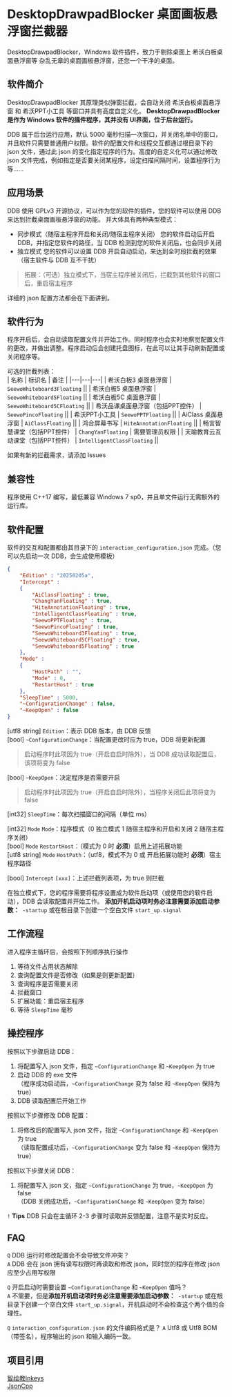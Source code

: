# DesktopDrawpadBlocker 桌面画板悬浮窗拦截器
DesktopDrawpadBlocker，Windows 软件插件，致力于剔除桌面上 希沃白板桌面悬浮窗等 杂乱无章的桌面画板悬浮窗，还您一个干净的桌面。

## 软件简介
DesktopDrawpadBlocker 其原理类似弹窗拦截，会自动关闭 希沃白板桌面悬浮窗 和 希沃PPT小工具 等窗口并具有高度自定义化。
**DesktopDrawpadBlocker 是作为 Windows 软件的插件程序，其并没有 UI界面，位于后台运行。**  

DDB 属于后台运行应用，默认 5000 毫秒扫描一次窗口，并关闭名单中的窗口，并且软件只需要普通用户权限。软件的配置文件和线程交互都通过根目录下的 json 文件，通过此 json 的变化指定程序的行为。高度的自定义化可以通过修改 json 文件完成，例如指定是否要关闭某程序，设定扫描间隔时间，设置程序行为等……

## 应用场景
DDB 使用 GPLv3 开源协议，可以作为您的软件的插件，您的软件可以使用 DDB 来达到拦截桌面画板悬浮窗的功能。
并大体具有两种典型模式：
- 同步模式（随宿主程序开启和关闭/随宿主程序关闭）
  您的软件启动后开启 DDB，并指定您软件的路径，当 DDB 检测到您的软件关闭后，也会同步关闭
- 独立模式
  您的软件可以设置 DDB 开启自动启动，来达到全时段拦截的效果（宿主软件与 DDB 互不干扰）
> 拓展：（可选）独立模式下，当宿主程序被关闭后，拦截到其他软件的窗口后，重启宿主程序

详细的 json 配置方法都会在下面讲到。

## 软件行为
程序开启后，会自动读取配置文件并开始工作。同时程序也会实时地察觉配置文件的更改，并做出调整。程序启动后会创建托盘图标，在此可以让其手动刷新配置或关闭程序等。

可选的拦截列表：  
| 名称 | 标识名 | 备注 |
|---|---|---|
| 希沃白板3 桌面悬浮窗 | `SeewoWhiteboard3Floating` ||
| 希沃白板5 桌面悬浮窗 | `SeewoWhiteboard5Floating` ||
| 希沃白板5C 桌面悬浮窗 | `SeewoWhiteboard5CFloating` ||
| 希沃品课桌面悬浮窗（包括PPT控件） | `SeewoPincoFloating` ||
| 希沃PPT小工具 | `SeewoPPTFloating` ||
| AiClass 桌面悬浮窗 | `AiClassFloating` ||
| 鸿合屏幕书写 | `HiteAnnotationFloating` ||
| 畅言智慧课堂（包括PPT控件） | `ChangYanFloating` | 需要管理员权限 |
| 天喻教育云互动课堂（包括PPT控件） | `IntelligentClassFloating` ||

如果有新的拦截需求，请添加 Issues

## 兼容性
程序使用 C++17 编写，最低兼容 Windows 7 sp0，并且单文件运行无需额外的运行库。

## 软件配置
软件的交互和配置都由其目录下的 `interaction_configuration.json` 完成。（您可以先启动一次 DDB，会生成使用模板）

```json
{
	"Edition" : "20250205a",
	"Intercept" : 
	{
		"AiClassFloating" : true,
		"ChangYanFloating" : true,
		"HiteAnnotationFloating" : true,
		"IntelligentClassFloating" : true,
		"SeewoPPTFloating" : true,
		"SeewoPincoFloating" : true,
		"SeewoWhiteboard3Floating" : true,
		"SeewoWhiteboard5CFloating" : true,
		"SeewoWhiteboard5Floating" : true
	},
	"Mode" : 
	{
		"HostPath" : "",
		"Mode" : 0,
		"RestartHost" : true
	},
	"SleepTime" : 5000,
	"~ConfigurationChange" : false,
	"~KeepOpen" : false
}
```

[utf8 string] `Edition`：表示 DDB 版本，由 DDB 反馈  
[bool] `~ConfigurationChange`：当配置更改时应为 true，DDB 将更新配置  
> 启动程序时此项因为 true（开启自启时除外），当 DDB 成功读取配置后，该项将变为 false

[bool] `~KeepOpen`：决定程序是否需要开启  
> 启动程序时此项因为 true（开启自启时除外），当程序关闭后此项将变为 false

[int32] `SleepTime`：每次扫描窗口的间隔（单位 ms）  

[int32] `Mode` `Mode`：程序模式（0 独立模式 1 随宿主程序和开启和关闭 2 随宿主程序关闭）  
[bool] `Mode` `RestartHost`：（模式为 0 时 **必须**）启用上述拓展功能  
[utf8 string] `Mode` `HostPath`：（utf8，模式不为 0 或 开启拓展功能时 **必须**）宿主程序路径  

[bool] `Intercept` `[xxx]`：上述拦截列表项，为 true 则拦截

在独立模式下，您的程序需要将程序设置成为软件启动项（或使用您的软件启动），DDB 会读取配置并开始工作。
**添加开机启动项时务必注意需要添加启动参数：**` -startup` 或在根目录下创建一个空白文件 `start_up.signal`

## 工作流程

进入程序主循环后，会按照下列顺序执行操作

1. 等待文件占用状态解除
2. 查询配置文件是否修改（如果是则更新配置）
3. 查询程序是否需要关闭
4. 拦截窗口
5. 扩展功能：重启宿主程序
6. 等待 `SleepTime` 毫秒

## 操控程序

按照以下步骤启动 DDB：

1. 将配置写入 json 文件，指定 `~ConfigurationChange` 和 `~KeepOpen` 为 true
2. 启动 DDB 的 exe 文件  
（程序成功启动后，`~ConfigurationChange` 变为 false 和 `~KeepOpen` 保持为 true）
3. DDB 读取配置后开始工作

按照以下步骤修改 DDB 配置：

1. 将修改后的配置写入 json 文件，指定 `~ConfigurationChange` 和 `~KeepOpen` 为 true  
（读取配置成功后，`~ConfigurationChange` 变为 false 和 `~KeepOpen` 保持为 true）

按照以下步骤关闭 DDB：

1. 将配置写入 json 文，指定 `~ConfigurationChange` 为 true，`~KeepOpen` 为 false  
（DDB 关闭成功后，`~ConfigurationChange` 和 `~KeepOpen` 变为 false）

`!` **Tips** DDB 只会在主循环 2-3 步骤时读取并反馈配置，注意不是实时反应。

## FAQ

`Q` DDB 运行时修改配置会不会导致文件冲突？  
`A` DDB 会在 json 拥有读写权限时再读取和修改 json，同时您的程序在修改 json 应至少占用写权限  

`Q` 开启启动时需要设置 `~ConfigurationChange` 和 `~KeepOpen` 值吗？  
`A` 不需要，但是**添加开机启动项时务必注意需要添加启动参数：**` -startup` 或在根目录下创建一个空白文件 `start_up.signal`，开机启动时不会检查这个两个值的合理性。 

`Q` `interaction_configuration.json` 的文件编码格式是？
`A` Utf8 或 Utf8 BOM（带签名），程序输出的 json 和输入编码一致。   

## 项目引用
[智绘教Inkeys](https://github.com/Alan-CRL/Intelligent-Drawing-Teaching)  
[JsonCpp](https://github.com/open-source-parsers/jsoncpp)  

